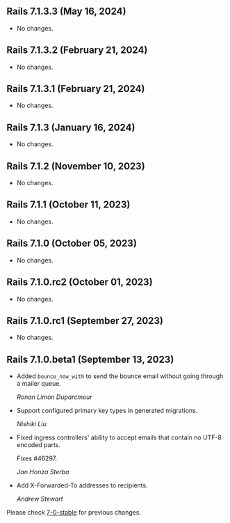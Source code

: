 ## Rails 7.1.3.3 (May 16, 2024) ##

*   No changes.


## Rails 7.1.3.2 (February 21, 2024) ##

*   No changes.


## Rails 7.1.3.1 (February 21, 2024) ##

*   No changes.


## Rails 7.1.3 (January 16, 2024) ##

*   No changes.


## Rails 7.1.2 (November 10, 2023) ##

*   No changes.


## Rails 7.1.1 (October 11, 2023) ##

*   No changes.


## Rails 7.1.0 (October 05, 2023) ##

*   No changes.


## Rails 7.1.0.rc2 (October 01, 2023) ##

*   No changes.


## Rails 7.1.0.rc1 (September 27, 2023) ##

*   No changes.


## Rails 7.1.0.beta1 (September 13, 2023) ##

*   Added `bounce_now_with` to send the bounce email without going through a mailer queue.

    *Ronan Limon Duparcmeur*

*   Support configured primary key types in generated migrations.

    *Nishiki Liu*

*   Fixed ingress controllers' ability to accept emails that contain no UTF-8 encoded parts.

    Fixes #46297.

    *Jan Honza Sterba*

*   Add X-Forwarded-To addresses to recipients.

    *Andrew Stewart*

Please check [7-0-stable](https://github.com/rails/rails/blob/7-0-stable/actionmailbox/CHANGELOG.md) for previous changes.
